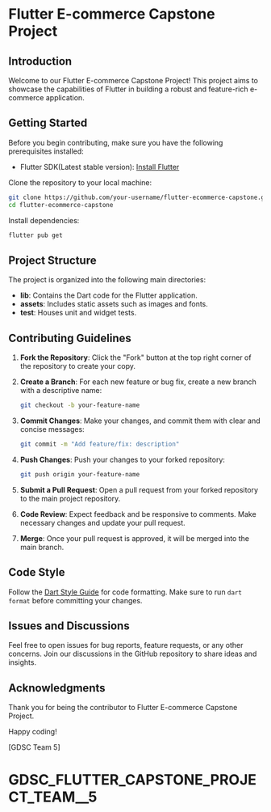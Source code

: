 # Flutter E-commerce Capstone Project

## Introduction

Welcome to our Flutter E-commerce Capstone Project! This project aims to showcase the capabilities of Flutter in building a robust and feature-rich e-commerce application. 

## Getting Started

Before you begin contributing, make sure you have the following prerequisites installed:

- Flutter SDK(Latest stable version): [Install Flutter](https://flutter.dev/docs/get-started/install)

Clone the repository to your local machine:

```bash
git clone https://github.com/your-username/flutter-ecommerce-capstone.git
cd flutter-ecommerce-capstone
```

Install dependencies:

```bash
flutter pub get
```

## Project Structure

The project is organized into the following main directories:

- **lib**: Contains the Dart code for the Flutter application.
- **assets**: Includes static assets such as images and fonts.
- **test**: Houses unit and widget tests.

## Contributing Guidelines

1. **Fork the Repository**: Click the "Fork" button at the top right corner of the repository to create your copy.

2. **Create a Branch**: For each new feature or bug fix, create a new branch with a descriptive name:

   ```bash
   git checkout -b your-feature-name
   ```

3. **Commit Changes**: Make your changes, and commit them with clear and concise messages:

   ```bash
   git commit -m "Add feature/fix: description"
   ```

4. **Push Changes**: Push your changes to your forked repository:

   ```bash
   git push origin your-feature-name
   ```

5. **Submit a Pull Request**: Open a pull request from your forked repository to the main project repository.

6. **Code Review**: Expect feedback and be responsive to comments. Make necessary changes and update your pull request.

7. **Merge**: Once your pull request is approved, it will be merged into the main branch.

## Code Style

Follow the [Dart Style Guide](https://dart.dev/guides/language/effective-dart/style) for code formatting. Make sure to run `dart format` before committing your changes.

## Issues and Discussions

Feel free to open issues for bug reports, feature requests, or any other concerns. Join our discussions in the GitHub repository to share ideas and insights.

## Acknowledgments

Thank you for being the contributor to Flutter E-commerce Capstone Project. 

Happy coding!

[GDSC Team 5]
# GDSC_FLUTTER_CAPSTONE_PROJECT_TEAM__5
